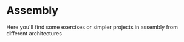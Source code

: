 # Assembly

Here you'll find some exercises or simpler projects in assembly from different architectures
